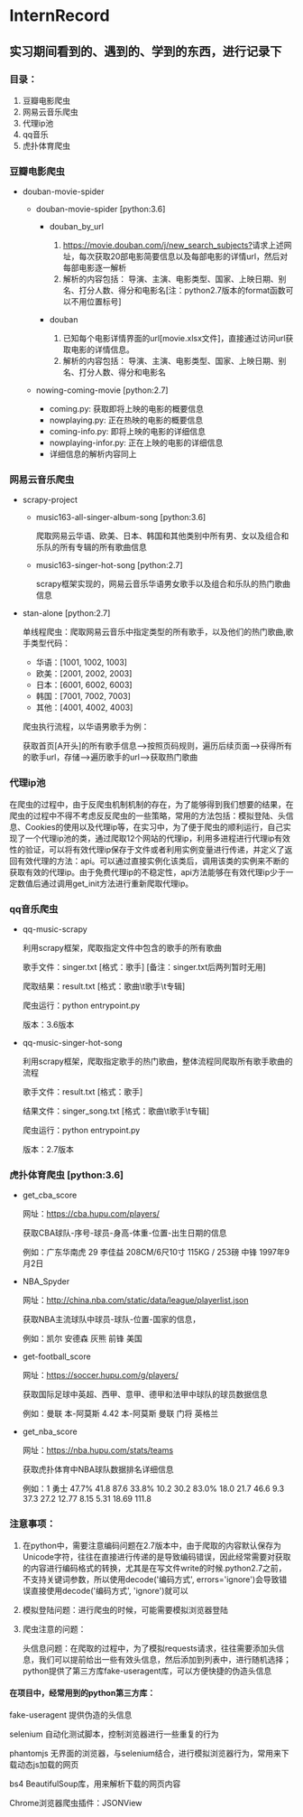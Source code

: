 # InternRecord

## 实习期间看到的、遇到的、学到的东西，进行记录下

### 目录：

1. 豆瓣电影爬虫
2. 网易云音乐爬虫
3. 代理ip池
4. qq音乐
5. 虎扑体育爬虫

### 豆瓣电影爬虫

+ douban-movie-spider

  + douban-movie-spider   [python:3.6]

    + douban_by_url

      1. <https://movie.douban.com/j/new_search_subjects?>请求上述网址，每次获取20部电影简要信息以及每部电影的详情url，然后对每部电影逐一解析
      2. 解析的内容包括：
            导演、主演、电影类型、国家、上映日期、别名、打分人数、得分和电影名[注：python2.7版本的format函数可以不用位置标号]
    + douban

      1. 已知每个电影详情界面的url[movie.xlsx文件]，直接通过访问url获取电影的详情信息。
      2. 解析的内容包括：
            导演、主演、电影类型、国家、上映日期、别名、打分人数、得分和电影名

  + nowing-coming-movie  [python:2.7]

    + coming.py: 获取即将上映的电影的概要信息
    + nowplaying.py: 正在热映的电影的概要信息
    + coming-info.py: 即将上映的电影的详细信息
    + nowplaying-infor.py: 正在上映的电影的详细信息
    + 详细信息的解析内容同上

### 网易云音乐爬虫

+ scrapy-project

  + music163-all-singer-album-song    [python:3.6]

    爬取网易云华语、欧美、日本、韩国和其他类别中所有男、女以及组合和乐队的所有专辑的所有歌曲信息
  + music163-singer-hot-song [python:2.7]

    scrapy框架实现的，网易云音乐华语男女歌手以及组合和乐队的热门歌曲信息

+ stan-alone    [python:2.7]

    单线程爬虫：爬取网易云音乐中指定类型的所有歌手，以及他们的热门歌曲,歌手类型代码：

  + 华语：[1001, 1002, 1003]
  + 欧美：[2001, 2002, 2003]
  + 日本：[6001, 6002, 6003]
  + 韩国：[7001, 7002, 7003]
  + 其他：[4001, 4002, 4003]

  爬虫执行流程，以华语男歌手为例：

    获取首页[A开头]的所有歌手信息——>按照页码规则，遍历后续页面——>获得所有的歌手url，存储——>遍历歌手的url——>获取热门歌曲

### 代理ip池

在爬虫的过程中，由于反爬虫机制机制的存在，为了能够得到我们想要的结果，在爬虫的过程中不得不考虑反反爬虫的一些策略，常用的方法包括：模拟登陆、头信息、Cookies的使用以及代理ip等，在实习中，为了便于爬虫的顺利运行，自己实现了一个代理ip池的类，通过爬取12个网站的代理ip，利用多进程进行代理ip有效性的验证，可以将有效代理ip保存于文件或者利用实例变量进行传递，并定义了返回有效代理的方法：api。可以通过直接实例化该类后，调用该类的实例来不断的获取有效的代理ip。由于免费代理ip的不稳定性，api方法能够在有效代理ip少于一定数值后通过调用get_init方法进行重新爬取代理ip。

### qq音乐爬虫

+ qq-music-scrapy

    利用scrapy框架，爬取指定文件中包含的歌手的所有歌曲

    歌手文件：singer.txt    [格式：歌手]    [备注：singer.txt后两列暂时无用]

    爬取结果：result.txt    [格式：歌曲\t歌手\t专辑]

    爬虫运行：python entrypoint.py

    版本：3.6版本

+ qq-music-singer-hot-song

    利用scrapy框架，爬取指定歌手的热门歌曲，整体流程同爬取所有歌手歌曲的流程

    歌手文件：result.txt    [格式：歌手]

    结果文件：singer_song.txt   [格式：歌曲\t歌手\t专辑]

    爬虫运行：python entrypoint.py

    版本：2.7版本

### 虎扑体育爬虫  [python:3.6]

+ get_cba_score

    网址：<https://cba.hupu.com/players/>

    获取CBA球队-序号-球员-身高-体重-位置-出生日期的信息

    例如：广东华南虎	29	李佳益	208CM/6尺10寸	115KG / 253磅	中锋	1997年9月2日

+ NBA_Spyder

    网址：<http://china.nba.com/static/data/league/playerlist.json>

    获取NBA主流球队中球员-球队-位置-国家的信息，

    例如：凯尔 安德森	灰熊	前锋	美国
+ get-football_score

    网址：<https://soccer.hupu.com/g/players/>

    获取国际足球中英超、西甲、意甲、德甲和法甲中球队的球员数据信息

    例如：曼联	本-阿莫斯	4.42	本-阿莫斯	曼联	门将	英格兰
+ get_nba_score

    网址：<https://nba.hupu.com/stats/teams>

    获取虎扑体育中NBA球队数据排名详细信息

    例如：1   勇士	47.7%	41.8	87.6	33.8%	10.2	30.2	83.0%	18.0	21.7	46.6	9.3	37.3	27.2	12.77	8.15	5.31	18.69	111.8

### 注意事项：

1. 在python中，需要注意编码问题在2.7版本中，由于爬取的内容默认保存为Unicode字符，往往在直接进行传递的是导致编码错误，因此经常需要对获取的内容进行编码格式的转换，尤其是在写文件write的时候.python2.7之前，不支持关键词参数，所以使用decode('编码方式', errors='ignore')会导致错误直接使用decode('编码方式', 'ignore')就可以

2. 模拟登陆问题：进行爬虫的时候，可能需要模拟浏览器登陆

3. 爬虫注意的问题：

    头信息问题：在爬取的过程中，为了模拟requests请求，往往需要添加头信息，我们可以提前给出一些有效头信息，然后添加到列表中，进行随机选择；python提供了第三方库fake-useragent库，可以方便快捷的伪造头信息

#### 在项目中，经常用到的python第三方库：

fake-useragent  提供伪造的头信息

selenium        自动化测试脚本，控制浏览器进行一些重复的行为

phantomjs       无界面的浏览器，与selenium结合，进行模拟浏览器行为，常用来下载动态js加载的网页

bs4             BeautifulSoup库，用来解析下载的网页内容

Chrome浏览器爬虫插件：JSONView